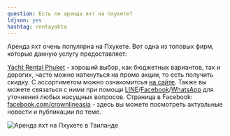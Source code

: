 ```yaml
---
question: Есть ли аренда яхт на пхукете?
ldjson: yes
hashtag: rentayahta
---
```


Аренда яхт очень популярна на Пхукете. Вот одна из топовых фирм, которые данную услугу предоставляет:

[Yacht Rental Phuket](https://g.page/crownlineasia?share) - хороший выбор, как бюджетных вариантов, так и дорогих, часто можно наткнуться на промо акции, то есть получить скидку. С ассортиметом можно ознакомитсья [на сайте](https://www.yacht-rental-phuket.com/). Также вы можете связаться с ними при помощи [LINE](http://line.me/ti/p/~crownlineasia)/[Facebook](https://m.me/crownlineasia)/[WhatsApp](https://wa.me/66822083670) для уточнения любых насущных вопросов. Страница в Facebook: [facebook.com/crownlineasia](https://www.facebook.com/crownlineasia/) - здесь вы можете посмотреть актуальные новости и публикации по теме.

![Аренда яхт на Пхукете в Таиланде](https://phuketfaq.ru/assets/images/yachtphuket.jpeg)
